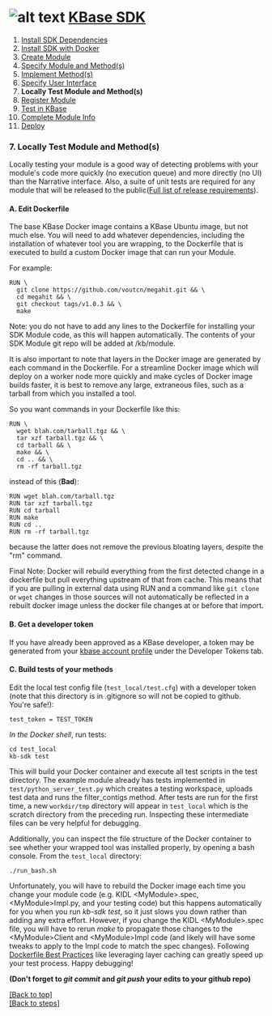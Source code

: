 # <A NAME="top"></A>![alt text](https://avatars2.githubusercontent.com/u/1263946?v=3&s=84 "KBase") [KBase SDK](../README.md)

1. [Install SDK Dependencies](kb_sdk_dependencies.md)
2. [Install SDK with Docker](kb_sdk_dockerized_install.md)
3. [Create Module](kb_sdk_create_module.md)
4. [Specify Module and Method(s)](kb_sdk_edit_module.md)
5. [Implement Method(s)](kb_sdk_impl_methods.md)
6. [Specify User Interface](kb_sdk_make_ui.md)
7. **Locally Test Module and Method(s)**
8. [Register Module](kb_sdk_register_module.md)
9. [Test in KBase](kb_sdk_test_in_kbase.md)
10. [Complete Module Info](kb_sdk_complete_module_info.md)
11. [Deploy](kb_sdk_deploy.md)


### 7. Locally Test Module and Method(s)

Locally testing your module is a good way of detecting problems with your module's code more quickly (no execution 
queue) and more directly (no UI) than the Narrative interface. Also, a suite of unit tests are required for any module
that will be released to the public([Full list of release requirements](https://github.com/kbase/project_guides/blob/master/SDK_Guidelines.md)).

#### <A NAME="dockerfile"></A>A. Edit Dockerfile

The base KBase Docker image contains a KBase Ubuntu image, but not much else.  You will need to add whatever dependencies, including the installation of whatever tool you are wrapping, to the Dockerfile that is executed to build a custom Docker image that can run your Module.

For example:

```
RUN \
  git clone https://github.com/voutcn/megahit.git && \
  cd megahit && \
  git checkout tags/v1.0.3 && \
  make
```

Note: you do not have to add any lines to the Dockerfile for installing your SDK Module code, as this will happen automatically.  The contents of your SDK Module git repo will be added at /kb/module.

It is also important to note that layers in the Docker image are generated by each command in the Dockerfile.  For a streamline Docker image which will deploy on a worker node more quickly and make cycles of Docker image builds faster, it is best to remove any large, extraneous files, such as a tarball from which you installed a tool.

So you want commands in your Dockerfile like this:

```
RUN \
  wget blah.com/tarball.tgz && \
  tar xzf tarball.tgz && \
  cd tarball && \
  make && \
  cd .. && \
  rm -rf tarball.tgz
```

instead of this (**Bad**):

```
RUN wget blah.com/tarball.tgz
RUN tar xzf tarball.tgz
RUN cd tarball
RUN make
RUN cd ..
RUN rm -rf tarball.tgz
```

because the latter does not remove the previous bloating layers, despite the "rm" command.

Final Note: Docker will rebuild everything from the first detected change in a dockerfile but pull everything upstream of that from cache. This means that if you are pulling in external data using RUN and a command like `git clone` or `wget` changes in those sources will not automatically be reflected in a rebuilt docker image unless the docker file changes at or before that import.

#### <A NAME="get-token"></A>B. Get a developer token

If you have already been approved as a KBase developer, a token may be generated from your [kbase account profile](https://narrative.kbase.us/#auth2/account) under the Developer Tokens tab.

#### <A NAME="build-tests"></A>C. Build tests of your methods

Edit the local test config file (`test_local/test.cfg`) with a developer token (note that this directory is in .gitignore so will not be copied to github.  You're safe!):

    test_token = TEST_TOKEN

*In the Docker shell*, run tests:

    cd test_local
    kb-sdk test

This will build your Docker container and execute all test scripts in the test directory.
The example module already has tests implemented in `test/python_server_test.py` which creates
a testing workspace, uploads test data and runs the filter_contigs method. After tests are 
run for the first time, a new `workdir/tmp` directory will appear in `test_local` which is
the scratch directory from the preceding run. Inspecting these intermediate files can be very
helpful for debugging.

Additionally, you can inspect the file structure of the Docker container to see whether your
wrapped tool was installed properly, by opening a bash console.  From the `test_local` directory:
    
    ./run_bash.sh

Unfortunately, you will have to rebuild the Docker image each time you change your module code 
(e.g. KIDL \<MyModule\>.spec, \<MyModule\>Impl.py, and your testing code) but this happens 
automatically for you when you run *kb-sdk test*, so it just slows you down rather than adding 
any extra effort. However, if you change the KIDL \<MyModule\>.spec file, you will have to 
rerun *make* to propagate those changes to the \<MyModule\>Client and \<MyModule\>Impl code 
(and likely will have some tweaks to apply to the Impl code to match the spec changes). 
Following [Dockerfile Best Practices](https://docs.docker.com/engine/userguide/eng-image/dockerfile_best-practices)
like leveraging layer caching can greatly speed up your test process. Happy debugging!

**(Don't forget to *git commit* and *git push* your edits to your github repo)**

[\[Back to top\]](#top)<br>
[\[Back to steps\]](../README.md#steps)
